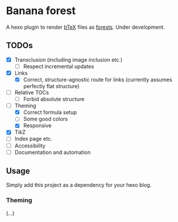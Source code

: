 # Banana forest

A hexo plugin to render [bTeX](https://github.com/banana-space/btex) files as [forests](https://forest.jonmsterling.com/trees/tfmt-000r/). Under development.

## TODOs

* [X] Transclusion (including image inclusion etc.)
  * [ ] Respect incremental updates
* [X] Links
  * [X] Correct, structure-agnostic route for links (currently assumes perfectly flat structure)
* [ ] Relative TOCs
  * [ ] Forbid absolute structure
* [ ] Theming
  * [X] Correct formula setup
  * [ ] Some good colors
  * [X] Responsive
* [X] Ti*k*Z
* [ ] Index page etc.
* [ ] Accessibility
* [ ] Documentation and automation

## Usage

Simply add this project as a dependency for your hexo blog.

### Theming

(...)
